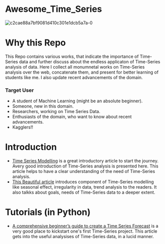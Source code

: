 # Awesome_Time_Series 

![c2cae88a7bf9081d410c301e1dcb5a7a-0](https://user-images.githubusercontent.com/22023829/43790199-84349a02-9a8f-11e8-9a21-679105436bad.jpg)

# Why this Repo
This Repo contains various works, that indicate the importance of Time-Series data and further discuss about the endless applicaton of Time-Series analysis of data. Here I collect all monumnetal works on Time-Series analysis over the web, concatenate them, and present for better learning of students like me. I also update recent advancements of the domain.
  ### Target User
  - A student of Machine Learning (might be an absolute beginner).
  - Someone, new in this domain.
  - Researchers, working on Time Series Data.
  - Enthusiasts of the domain, who want to know about recent advancements.
  - Kagglers!! 
  
  
# Introduction
  - [Time Series Modelling](https://medium.com/@ATavgen/time-series-modelling-a9bf4f467687) is a great introductory article to start 
    the journey. Avery good introduction of Time-Series analysis is presented here. This article helps to have a clear understanding of
    the need of Time-Series analysis.
  - [This Beautiful article](https://www.linkedin.com/pulse/everything-time-series-analysis-components-data-saranya-anandh) introduces
    component of Time-Series modelling like seasonal effect, irregularity in data, trend analysis to the readers. It also talkks about
    goals, needs of Time-Series data to a deeper extent.

# Tutorials (in Python)
  - [A comprehensive beginner’s guide to create a Time Series Forecast](https://www.analyticsvidhya.com/blog/2016/02/time-series-forecasting-codes-python/) is a very good place to kickstart one's first Time-Series project. This article gets into the useful analysises
    of Time-Series data, in a lucid manner.
